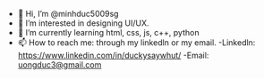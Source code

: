 - 👋 Hi, I’m @minhduc5009sg
- 👀 I’m interested in designing UI/UX.
- 🌱 I’m currently learning html, css, js, c++, python
- 📫 How to reach me: through my linkedln or my email.
-Linkedln: https://www.linkedin.com/in/duckysaywhut/
-Email: uongduc3@gmail.com


